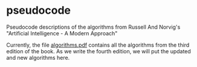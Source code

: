 # pseudocode
Pseudocode descriptions of the algorithms from Russell And Norvig's "Artificial Intelligence - A Modern Approach"

Currently, the file [algorithms.pdf](https://github.com/aimacode/pseudocode/blob/master/algorithms.pdf) contains all the algorithms from the third edition of the book. As we write the fourth edition, we will put the updated and new algorithms here.
